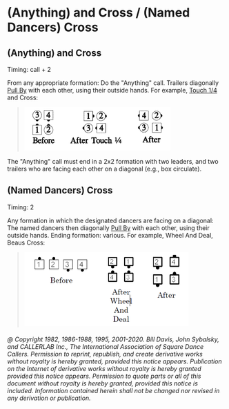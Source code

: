 
# (Anything) and Cross / (Named Dancers) Cross

## (Anything) and Cross

Timing: call + 2

From any appropriate formation: Do the "Anything" call.
Trailers diagonally [Pull By](../b1/pull_by.md) with each other, using their
outside hands. For
example, [ Touch 1/4](touchaquarter.md) and Cross:

> 
> ![alt](anything_and_cross_1a.png)![alt](anything_and_cross_1b.png)![alt](anything_and_cross_1c.png)
> 

The "Anything" call must end in a 2x2 formation with two leaders,
and two trailers who are facing each
other on a diagonal (e.g., box circulate).

## (Named Dancers) Cross

Timing: 2

Any formation in which the designated dancers are facing on a diagonal: The named dancers then
diagonally [Pull By](../b1/pull_by.md) with each other, using their outside hands.
Ending formation: various. For example,
Wheel And Deal, Beaus Cross:

>
> ![alt](named_dancers_cross_1a.png)![alt](named_dancers_cross_1b.png)![alt](named_dancers_cross_1c.png)
>

###### @ Copyright 1982, 1986-1988, 1995, 2001-2020. Bill Davis, John Sybalsky, and CALLERLAB Inc., The International Association of Square Dance Callers. Permission to reprint, republish, and create derivative works without royalty is hereby granted, provided this notice appears. Publication on the Internet of derivative works without royalty is hereby granted provided this notice appears. Permission to quote parts or all of this document without royalty is hereby granted, provided this notice is included. Information contained herein shall not be changed nor revised in any derivation or publication.
